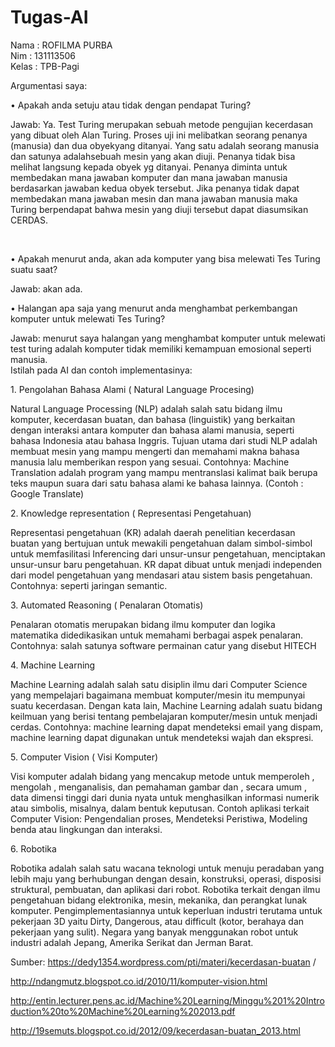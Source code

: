 # Tugas-AI
Nama	: ROFILMA PURBA <br>
Nim	: 131113506<br>
Kelas	: TPB-Pagi<br>

Argumentasi saya:<br>
<p>•	Apakah anda setuju atau tidak dengan pendapat Turing?</p>
Jawab: Ya. Test Turing merupakan sebuah metode pengujian kecerdasan yang dibuat oleh Alan Turing. Proses uji ini melibatkan seorang penanya (manusia) dan dua obyekyang ditanyai. Yang satu adalah seorang manusia dan satunya adalahsebuah mesin yang akan diuji. Penanya tidak bisa melihat langsung kepada obyek yg ditanyai. Penanya diminta untuk membedakan mana jawaban komputer dan mana jawaban manusia berdasarkan jawaban kedua obyek tersebut. Jika penanya tidak dapat membedakan mana jawaban mesin dan mana jawaban manusia maka Turing berpendapat bahwa mesin yang diuji tersebut  dapat  diasumsikan  CERDAS.</p> <br>
<p>•	Apakah menurut anda, akan ada komputer yang bisa melewati Tes Turing suatu saat?</p>
Jawab: akan ada. 
<p>•	Halangan apa saja yang menurut anda menghambat perkembangan komputer untuk melewati Tes Turing?</p>
Jawab: menurut saya halangan yang menghambat komputer untuk melewati test turing adalah komputer tidak memiliki kemampuan emosional seperti manusia.<br>
Istilah pada AI dan contoh implementasinya:
<p>1.	Pengolahan Bahasa Alami ( Natural Language Procesing)</p>
	Natural Language Processing (NLP) adalah salah satu bidang ilmu komputer, kecerdasan buatan, dan bahasa (linguistik) yang berkaitan dengan interaksi antara komputer dan bahasa alami manusia, seperti bahasa Indonesia atau bahasa Inggris. Tujuan utama dari studi NLP adalah membuat mesin yang mampu mengerti dan memahami makna bahasa manusia lalu memberikan respon yang sesuai. Contohnya: Machine Translation adalah program yang mampu mentranslasi kalimat baik berupa teks maupun suara dari satu bahasa alami ke bahasa lainnya. (Contoh : Google Translate)<br>
<p>2.	Knowledge representation ( Representasi Pengetahuan)</p>
Representasi pengetahuan (KR) adalah daerah penelitian kecerdasan buatan yang bertujuan untuk mewakili pengetahuan dalam simbol-simbol untuk memfasilitasi Inferencing dari unsur-unsur pengetahuan, menciptakan unsur-unsur baru pengetahuan. KR dapat dibuat untuk menjadi independen dari model pengetahuan yang mendasari atau sistem basis pengetahuan. Contohnya: seperti jaringan semantic. <br>
<p>3.	Automated Reasoning ( Penalaran Otomatis)</p>
Penalaran otomatis merupakan bidang ilmu komputer dan logika matematika didedikasikan untuk memahami berbagai aspek penalaran. Contohnya: salah satunya software permainan catur yang disebut HITECH<br>
<p>4.	Machine Learning</p>
Machine Learning adalah salah satu disiplin ilmu dari Computer Science yang mempelajari bagaimana membuat komputer/mesin itu mempunyai suatu kecerdasan. Dengan kata lain, Machine Learning adalah suatu bidang keilmuan yang berisi tentang pembelajaran komputer/mesin untuk menjadi cerdas. Contohnya: machine learning dapat mendeteksi email yang dispam, machine learning dapat digunakan untuk mendeteksi wajah dan ekspresi.<br>
<p>5.	Computer Vision ( Visi Komputer)</p>
Visi komputer adalah bidang yang mencakup metode untuk memperoleh , mengolah , menganalisis, dan pemahaman gambar dan , secara umum , data dimensi tinggi dari dunia nyata untuk menghasilkan informasi numerik atau simbolis, misalnya, dalam bentuk keputusan. Contoh aplikasi terkait Computer Vision: Pengendalian proses, Mendeteksi Peristiwa, Modeling benda atau lingkungan dan interaksi.<br>
<p>6.	Robotika</p>
Robotika adalah salah satu wacana teknologi untuk menuju peradaban yang lebih maju yang berhubungan dengan desain, konstruksi, operasi, disposisi struktural, pembuatan, dan aplikasi dari robot. Robotika terkait dengan ilmu pengetahuan bidang elektronika, mesin, mekanika, dan perangkat lunak komputer. Pengimplementasiannya untuk keperluan industri terutama untuk pekerjaan 3D yaitu Dirty, Dangerous, atau difficult (kotor, berahaya dan pekerjaan yang sulit). Negara yang banyak menggunakan robot untuk industri adalah Jepang, Amerika Serikat dan Jerman Barat.<br>

Sumber: 
https://dedy1354.wordpress.com/pti/materi/kecerdasan-buatan /</p>
http://ndangmutz.blogspot.co.id/2010/11/komputer-vision.html </p>
http://entin.lecturer.pens.ac.id/Machine%20Learning/Minggu%201%20Introduction%20to%20Machine%20Learning%202013.pdf </p>
http://19semuts.blogspot.co.id/2012/09/kecerdasan-buatan_2013.html </p>


